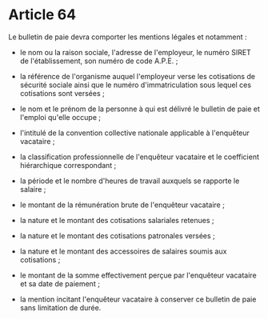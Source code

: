 # Article 64

Le bulletin de paie devra comporter les mentions légales et notamment :

- le nom ou la raison sociale, l'adresse de l'employeur, le numéro SIRET de l'établissement, son numéro de code A.P.E. ;

- la référence de l'organisme auquel l'employeur verse les cotisations de sécurité sociale ainsi que le numéro d'immatriculation sous lequel ces cotisations sont versées ;

- le nom et le prénom de la personne à qui est délivré le bulletin de paie et l'emploi qu'elle occupe ;

- l'intitulé de la convention collective nationale applicable à l'enquêteur vacataire ;

- la classification professionnelle de l'enquêteur vacataire et le coefficient hiérarchique correspondant ;

- la période et le nombre d'heures de travail auxquels se rapporte le salaire ;

- le montant de la rémunération brute de l'enquêteur vacataire ;

- la nature et le montant des cotisations salariales retenues ;

- la nature et le montant des cotisations patronales versées ;

- la nature et le montant des accessoires de salaires soumis aux cotisations ;

- le montant de la somme effectivement perçue par l'enquêteur vacataire et sa date de paiement ;

- la mention incitant l'enquêteur vacataire à conserver ce bulletin de paie sans limitation de durée.

